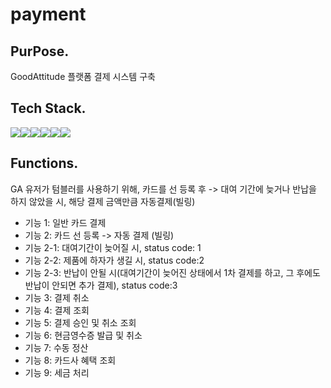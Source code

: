 # payment
## PurPose.
GoodAttitude 플랫폼 결제 시스템 구축

## Tech Stack.
<img src="https://img.shields.io/badge/Python 3.8-3776AB?style=for-the-badge&logo=Python&logoColor=white"><img src="https://img.shields.io/badge/Flask-000000?style=for-the-badge&logo=Flask&logoColor=white"><img src="https://img.shields.io/badge/HTML5-E34F26?style=for-the-badge&logo=HTML5&logoColor=white"><img src="https://img.shields.io/badge/CSS3-1572B6?style=for-the-badge&logo=CSS3&logoColor=white"><img src="https://img.shields.io/badge/JavaScript-F7DF1E?style=for-the-badge&logo=JavaScript&logoColor=white"><img src="https://img.shields.io/badge/MySQL-4479A1?style=for-the-badge&logo=MySQL&logoColor=white">

## Functions.
GA 유저가 텀블러를 사용하기 위해, 카드를 선 등록 후 -> 대여 기간에 늦거나 반납을 하지 않았을 시, 해당 결제 금액만큼 자동결제(빌링)
- 기능 1: 일반 카드 결제
- 기능 2: 카드 선 등록 -> 자동 결제 (빌링)
- 기능 2-1: 대여기간이 늦어질 시, status code: 1
- 기능 2-2: 제품에 하자가 생길 시, status code:2
- 기능 2-3: 반납이 안될 시(대여기간이 늦어진 상태에서 1차 결제를 하고, 그 후에도 반납이 안되면 추가 결제), status code:3
- 기능 3: 결제 취소
- 기능 4: 결제 조회
- 기능 5: 결제 승인 및 취소 조회
- 기능 6: 현금영수증 발급 및 취소
- 기능 7: 수동 정산
- 기능 8: 카드사 혜택 조회
- 기능 9: 세금 처리